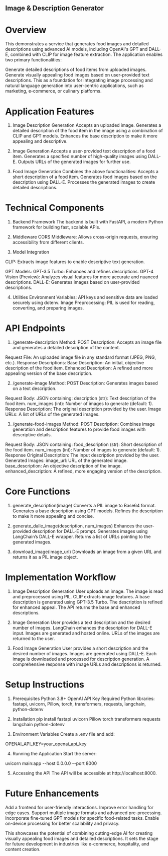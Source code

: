 ## Image & Description Generator

# Overview
This demonstrates a service that generates food images and detailed descriptions using advanced AI models, including OpenAI's GPT and DALL-E, combined with CLIP for image feature extraction. The application enables two primary functionalities:

Generate detailed descriptions of food items from uploaded images.
Generate visually appealing food images based on user-provided text descriptions.
This as a foundation for integrating image processing and natural language generation into user-centric applications, such as marketing, e-commerce, or culinary platforms.

# Application Features

1. Image Description Generation
Accepts an uploaded image.
Generates a detailed description of the food item in the image using a combination of CLIP and GPT models.
Enhances the base description to make it more appealing and descriptive.

3. Image Generation
Accepts a user-provided text description of a food item.
Generates a specified number of high-quality images using DALL-E.
Outputs URLs of the generated images for further use.

4. Food Image Generation
Combines the above functionalities:
Accepts a short description of a food item.
Generates food images based on the description using DALL-E.
Processes the generated images to create detailed descriptions.

# Technical Components

1. Backend Framework
The backend is built with FastAPI, a modern Python framework for building fast, scalable APIs.

2. Middleware
CORS Middleware: Allows cross-origin requests, ensuring accessibility from different clients.

3. Model Integration

CLIP: Extracts image features to enable descriptive text generation.

GPT Models:
GPT-3.5 Turbo: Enhances and refines descriptions.
GPT-4 Vision (Preview): Analyzes visual features for more accurate and nuanced descriptions.
DALL-E: Generates images based on user-provided descriptions.

4. Utilities
Environment Variables: API keys and sensitive data are loaded securely using dotenv.
Image Preprocessing: PIL is used for reading, converting, and preparing images.

# API Endpoints

1. /generate-description
Method: POST
Description: Accepts an image file and generates a detailed description of the content.

Request
File: An uploaded image file in any standard format (JPEG, PNG, etc.).
Response
Descriptions:
Base Description: An initial, objective description of the food item.
Enhanced Description: A refined and more appealing version of the base description.

2. /generate-image
Method: POST
Description: Generates images based on a text description.

Request
Body: JSON containing:
description (str): Text description of the food item.
num_images (int): Number of images to generate (default: 1).
Response
Description: The original description provided by the user.
Image URLs: A list of URLs of the generated images.

3. /generate-food-images
Method: POST
Description: Combines image generation and description features to provide food images with descriptive details.

Request
Body: JSON containing:
food_description (str): Short description of the food item.
num_images (int): Number of images to generate (default: 1).
Response
Original Description: The input description provided by the user.
Generated Images:
image_url: URL of the generated image.
base_description: An objective description of the image.
enhanced_description: A refined, more engaging version of the description.

# Core Functions

1. generate_description(image)
Converts a PIL image to Base64 format.
Generates a base description using GPT models.
Refines the description to make it more appealing and concise.

2. generate_dalle_image(description, num_images)
Enhances the user-provided description for DALL-E prompt.
Generates images using LangChain’s DALL-E wrapper.
Returns a list of URLs pointing to the generated images.

3. download_image(image_url)
Downloads an image from a given URL and returns it as a PIL image object.

# Implementation Workflow

1. Image Description Generation
User uploads an image.
The image is read and preprocessed using PIL.
CLIP extracts image features.
A base description is generated using GPT-3.5 Turbo.
The description is refined for enhanced appeal.
The API returns the base and enhanced descriptions.

2. Image Generation
User provides a text description and the desired number of images.
LangChain enhances the description for DALL-E input.
Images are generated and hosted online.
URLs of the images are returned to the user.

3. Food Image Generation
User provides a short description and the desired number of images.
Images are generated using DALL-E.
Each image is downloaded and processed for description generation.
A comprehensive response with image URLs and descriptions is returned.

# Setup Instructions

1. Prerequisites
Python 3.8+
OpenAI API Key
Required Python libraries: fastapi, uvicorn, Pillow, torch, transformers, requests, langchain, python-dotenv

2. Installation
pip install fastapi uvicorn Pillow torch transformers requests langchain python-dotenv

3. Environment Variables
Create a .env file and add:

OPENAI_API_KEY=your_openai_api_key

4. Running the Application
Start the server:

uvicorn main:app --host 0.0.0.0 --port 8000

5. Accessing the API
The API will be accessible at http://localhost:8000.

# Future Enhancements
Add a frontend for user-friendly interactions.
Improve error handling for edge cases.
Support multiple image formats and advanced pre-processing.
Incorporate fine-tuned GPT models for specific food-related tasks.
Enable on-device processing for better scalability and privacy.

This showcases the potential of combining cutting-edge AI for creating visually appealing food images and detailed descriptions. It sets the stage for future development in industries like e-commerce, hospitality, and content creation.
